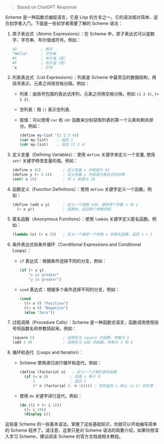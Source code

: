 > Based on ChatGPT Response

Scheme 是一种函数式编程语言，它是 Lisp 的方言之一。它的语法相对简单，适合初学者入门。下面是一些初学者需要了解的 Scheme 语法：

1. 原子表达式（Atomic Expressions）：在 Scheme 中，原子表达式可以是数字、字符串、布尔值或符号。例如：
   
   ```scheme
   42           ; 数字
   "Hello"      ; 字符串
   #t           ; 布尔值（真）
   #f           ; 布尔值（假）
   'x           ; 符号
   ```

2. 列表表达式（List Expressions）：列表是 Scheme 中最常见的数据结构，用括号表示，元素之间用空格分隔。例如：
   
   - 列表：由括号包围的表达式序列，元素之间用空格分隔，例如 `(1 2 3)`, `(+ 1 2)`.
   
   - 空列表：用 `()` 表示空列表.
   
   - 取值：可以使用 `car` 和 `cdr` 函数来分别获取列表的第一个元素和剩余部分。例如：
     
     ```scheme
     (define my-list '(1 2 3 4))
     (car my-list)    ; 返回 1
     (cdr my-list)    ; 返回 (2 3 4)
     ```

3. 定义变量（Defining Variables）：使用 `define` 关键字来定义一个变量, 使用 `set!` 关键字修改变量的值。例如：
   
   ```scheme
   (define x 42)          ; 定义变量 x 并赋值为 42
   (define y (+ 3 4))     ; 定义变量 y 并赋值为表达式的结果
   (set! x 10)            ; 将 x 赋值为 10
   ```

4. 函数定义（Function Definitions）：使用 `define` 关键字定义一个函数。例如：
   
   ```scheme
   (define (add x y)      ; 定义一个函数 add，接受两个参数 x 和 y
     (+ x y))             ; 函数体，返回两个参数的和
   ```

5. 匿名函数（Anonymous Functions）：使用 `lambda` 关键字定义匿名函数。例如：
   
   ```scheme
   (lambda (x) (+ x 1))   ; 定义一个接受一个参数 x 的匿名函数，返回 x + 1
   ```

6. 条件表达式和条件循环（Conditional Expressions and Conditional Loops）：
   
   - `if` 表达式：根据条件选择不同的分支，例如：
     
     ```scheme
     (if (> x y)
         "x is greater"
         "y is greater")
     ```
   
   - `cond` 表达式：根据多个条件选择不同的分支，例如：
     
     ```scheme
     (cond
       ((> x 0) "Positive")
       ((< x 0) "Negative")
       (else "Zero"))
     ```

7. 过程调用（Procedure Calls）：Scheme 是一种函数式语言，函数调用使用括号将函数名和参数括起来。例如：
   
   ```scheme
   (square 5)             ; 调用名为 square 的函数，参数为 5
   (add 3 4)              ; 调用名为 add 的函数，参数为 3 和 4
   ```

8. 循环和迭代（Loops and Iteration）：
   
   - Scheme 使用递归进行循环和迭代。例如：
     
     ```scheme
     (define (factorial n)   ; 定义一个计算阶乘的函数
       (if (= n 0)          ; 如果 n 等于 0
           1                ; 返回 1
           (* n (factorial (- n 1))))) ; 否则返回 n 乘以 (n-1) 的阶乘
     ```
   
   - 使用 `do` 关键字进行迭代，例如：
     
     ```scheme
     (do ((i 0 (+ i 1)))
       ((> i 10))
       (display i))
     ```

这些是 Scheme 的一些基本语法。掌握了这些基础知识，你就可以开始编写简单的 Scheme 程序了。请注意，这里只是对 Scheme 语法的简要介绍，如果你想深入学习 Scheme，建议阅读 Scheme 的官方文档或相关教程。
